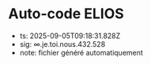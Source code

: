 # Auto-code ELIOS
- ts: 2025-09-05T09:18:31.828Z
- sig: ∞.je.toi.nous.432.528
- note: fichier généré automatiquement
